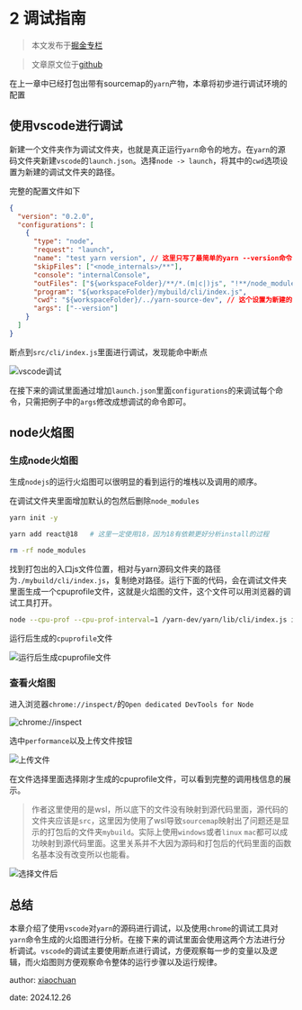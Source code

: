 # 2 调试指南

> 本文发布于[掘金专栏](https://juejin.cn/column/7452635467849105459)

> 文章原文位于[github](https://github.com/2239559319/yarn-principle-analysis)

在上一章中已经打包出带有sourcemap的`yarn`产物，本章将初步进行调试环境的配置

## 使用vscode进行调试

新建一个文件夹作为调试文件夹，也就是真正运行`yarn`命令的地方。在`yarn`的源码文件夹新建`vscode`的`launch.json`。选择`node -> launch`，将其中的`cwd`选项设置为新建的调试文件夹的路径。

完整的配置文件如下

```json
{
  "version": "0.2.0",
  "configurations": [
    {
      "type": "node",
      "request": "launch",
      "name": "test yarn version", // 这里只写了最简单的yarn --version命令的调试
      "skipFiles": ["<node_internals>/**"],
      "console": "internalConsole",
      "outFiles": ["${workspaceFolder}/**/*.(m|c|)js", "!**/node_modules/**"],
      "program": "${workspaceFolder}/mybuild/cli/index.js",
      "cwd": "${workspaceFolder}/../yarn-source-dev", // 这个设置为新建的调试文件夹的路径，相对路径绝对路径都可以
      "args": ["--version"]
    }
  ]
}
```

断点到`src/cli/index.js`里面进行调试，发现能命中断点

![vscode调试](https://unpkg.com/xiaochuan-static-dev@0.0.3/dist/24ad19a882f6d7c4.png)

在接下来的调试里面通过增加`launch.json`里面`configurations`的来调试每个命令，只需把例子中的`args`修改成想调试的命令即可。

## node火焰图

### 生成node火焰图

生成`nodejs`的运行火焰图可以很明显的看到运行的堆栈以及调用的顺序。

在调试文件夹里面增加默认的包然后删除`node_modules`

```bash
yarn init -y

yarn add react@18   # 这里一定使用18，因为18有依赖更好分析install的过程

rm -rf node_modules
```

找到打包出的入口js文件位置，相对与yarn源码文件夹的路径为`./mybuild/cli/index.js`，复制绝对路径。运行下面的代码，会在调试文件夹里面生成一个cpuprofile文件，这就是火焰图的文件，这个文件可以用浏览器的调试工具打开。

```bash
node --cpu-prof --cpu-prof-interval=1 /yarn-dev/yarn/lib/cli/index.js install
```

运行后生成的`cpuprofile`文件

![运行后生成cpuprofile文件](https://unpkg.com/xiaochuan-static-dev@0.0.4/dist/a95adf7aeacbcb13.png)

### 查看火焰图

进入浏览器`chrome://inspect/`的`Open dedicated DevTools for Node`

![chrome://inspect](https://unpkg.com/xiaochuan-static-dev@0.0.4/dist/f4a11aa18da67739.png)

选中`performance`以及上传文件按钮

![上传文件](https://unpkg.com/xiaochuan-static-dev@0.0.4/dist/11890d221043fc72.png)

在文件选择里面选择刚才生成的cpuprofile文件，可以看到完整的调用栈信息的展示。

> 作者这里使用的是wsl，所以底下的文件没有映射到源代码里面，源代码的文件夹应该是`src`，这里因为使用了wsl导致`sourcemap`映射出了问题还是显示的打包后的文件夹`mybuild`。实际上使用`windows`或者`linux` `mac`都可以成功映射到源代码里面。这里关系并不大因为源码和打包后的代码里面的函数名基本没有改变所以也能看。

![选择文件后](https://unpkg.com/xiaochuan-static-dev@0.0.4/dist/cdfa0f0e06be932c.png)

## 总结

本章介绍了使用`vscode`对`yarn`的源码进行调试，以及使用`chrome`的调试工具对`yarn`命令生成的火焰图进行分析。在接下来的调试里面会使用这两个方法进行分析调试。`vscode`的调试主要使用断点进行调试，方便观察每一步的变量以及逻辑，而火焰图则方便观察命令整体的运行步骤以及运行规律。

author: [xiaochuan](https://github.com/2239559319)

date: 2024.12.26

